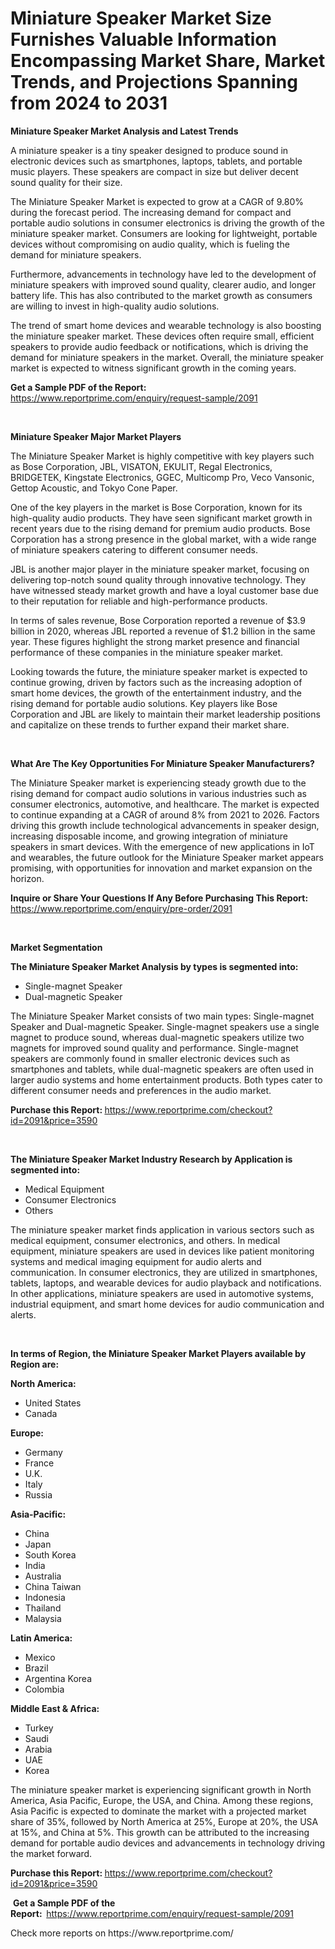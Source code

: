 <p><h1>Miniature Speaker Market Size Furnishes Valuable Information Encompassing Market Share, Market Trends, and Projections Spanning from 2024 to 2031</h1></p><p><strong>Miniature Speaker Market Analysis and Latest Trends</strong></p>
<p><p>A miniature speaker is a tiny speaker designed to produce sound in electronic devices such as smartphones, laptops, tablets, and portable music players. These speakers are compact in size but deliver decent sound quality for their size.</p><p>The Miniature Speaker Market is expected to grow at a CAGR of 9.80% during the forecast period. The increasing demand for compact and portable audio solutions in consumer electronics is driving the growth of the miniature speaker market. Consumers are looking for lightweight, portable devices without compromising on audio quality, which is fueling the demand for miniature speakers.</p><p>Furthermore, advancements in technology have led to the development of miniature speakers with improved sound quality, clearer audio, and longer battery life. This has also contributed to the market growth as consumers are willing to invest in high-quality audio solutions.</p><p>The trend of smart home devices and wearable technology is also boosting the miniature speaker market. These devices often require small, efficient speakers to provide audio feedback or notifications, which is driving the demand for miniature speakers in the market. Overall, the miniature speaker market is expected to witness significant growth in the coming years.</p></p>
<p><strong>Get a Sample PDF of the Report:&nbsp;</strong> <a href="https://www.reportprime.com/enquiry/request-sample/2091">https://www.reportprime.com/enquiry/request-sample/2091</a></p>
<p>&nbsp;</p>
<p><strong>Miniature Speaker Major Market Players</strong></p>
<p><p>The Miniature Speaker Market is highly competitive with key players such as Bose Corporation, JBL, VISATON, EKULIT, Regal Electronics, BRIDGETEK, Kingstate Electronics, GGEC, Multicomp Pro, Veco Vansonic, Gettop Acoustic, and Tokyo Cone Paper. </p><p>One of the key players in the market is Bose Corporation, known for its high-quality audio products. They have seen significant market growth in recent years due to the rising demand for premium audio products. Bose Corporation has a strong presence in the global market, with a wide range of miniature speakers catering to different consumer needs.</p><p>JBL is another major player in the miniature speaker market, focusing on delivering top-notch sound quality through innovative technology. They have witnessed steady market growth and have a loyal customer base due to their reputation for reliable and high-performance products.</p><p>In terms of sales revenue, Bose Corporation reported a revenue of $3.9 billion in 2020, whereas JBL reported a revenue of $1.2 billion in the same year. These figures highlight the strong market presence and financial performance of these companies in the miniature speaker market.</p><p>Looking towards the future, the miniature speaker market is expected to continue growing, driven by factors such as the increasing adoption of smart home devices, the growth of the entertainment industry, and the rising demand for portable audio solutions. Key players like Bose Corporation and JBL are likely to maintain their market leadership positions and capitalize on these trends to further expand their market share.</p></p>
<p>&nbsp;</p>
<p><strong>What Are The Key Opportunities For Miniature Speaker Manufacturers?</strong></p>
<p><p>The Miniature Speaker market is experiencing steady growth due to the rising demand for compact audio solutions in various industries such as consumer electronics, automotive, and healthcare. The market is expected to continue expanding at a CAGR of around 8% from 2021 to 2026. Factors driving this growth include technological advancements in speaker design, increasing disposable income, and growing integration of miniature speakers in smart devices. With the emergence of new applications in IoT and wearables, the future outlook for the Miniature Speaker market appears promising, with opportunities for innovation and market expansion on the horizon.</p></p>
<p><strong>Inquire or Share Your Questions If Any Before Purchasing This Report:</strong> <a href="https://www.reportprime.com/enquiry/pre-order/2091">https://www.reportprime.com/enquiry/pre-order/2091</a></p>
<p>&nbsp;</p>
<p><strong>Market Segmentation</strong></p>
<p><strong>The Miniature Speaker Market Analysis by types is segmented into:</strong></p>
<p><ul><li>Single-magnet Speaker</li><li>Dual-magnetic Speaker</li></ul></p>
<p><p>The Miniature Speaker Market consists of two main types: Single-magnet Speaker and Dual-magnetic Speaker. Single-magnet speakers use a single magnet to produce sound, whereas dual-magnetic speakers utilize two magnets for improved sound quality and performance. Single-magnet speakers are commonly found in smaller electronic devices such as smartphones and tablets, while dual-magnetic speakers are often used in larger audio systems and home entertainment products. Both types cater to different consumer needs and preferences in the audio market.</p></p>
<p><strong>Purchase this Report:&nbsp;</strong><a href="https://www.reportprime.com/checkout?id=2091&price=3590">https://www.reportprime.com/checkout?id=2091&price=3590</a></p>
<p>&nbsp;</p>
<p><strong>The Miniature Speaker Market Industry Research by Application is segmented into:</strong></p>
<p><ul><li>Medical Equipment</li><li>Consumer Electronics</li><li>Others</li></ul></p>
<p><p>The miniature speaker market finds application in various sectors such as medical equipment, consumer electronics, and others. In medical equipment, miniature speakers are used in devices like patient monitoring systems and medical imaging equipment for audio alerts and communication. In consumer electronics, they are utilized in smartphones, tablets, laptops, and wearable devices for audio playback and notifications. In other applications, miniature speakers are used in automotive systems, industrial equipment, and smart home devices for audio communication and alerts.</p></p>
<p>&nbsp;</p>
<p><strong>In terms of Region, the Miniature Speaker Market Players available by Region are:</strong></p>
<p>
    <p> <strong> North America: </strong>
        <ul>
            <li>United States</li>
            <li>Canada</li>
        </ul>
        </p> 
    <p> <strong> Europe: </strong>
        <ul>
            <li>Germany</li>
            <li>France</li>
            <li>U.K.</li>
            <li>Italy</li>
            <li>Russia</li>
        </ul>
        </p> 
    <p> <strong> Asia-Pacific: </strong>
        <ul>
            <li>China</li>
            <li>Japan</li>
            <li>South Korea</li>
            <li>India</li>
            <li>Australia</li>
            <li>China Taiwan</li>
            <li>Indonesia</li>
            <li>Thailand</li>
            <li>Malaysia</li>
        </ul>
        </p> 
    <p> <strong> Latin America: </strong>
        <ul>
            <li>Mexico</li>
            <li>Brazil</li>
            <li>Argentina Korea</li>
            <li>Colombia</li>
        </ul>
        </p> 
    <p> <strong> Middle East & Africa: </strong>
        <ul>
            <li>Turkey</li>
            <li>Saudi</li>
            <li>Arabia</li>
            <li>UAE</li>
            <li>Korea</li>
        </ul>
    </p>
    </p>
<p><p>The miniature speaker market is experiencing significant growth in North America, Asia Pacific, Europe, the USA, and China. Among these regions, Asia Pacific is expected to dominate the market with a projected market share of 35%, followed by North America at 25%, Europe at 20%, the USA at 15%, and China at 5%. This growth can be attributed to the increasing demand for portable audio devices and advancements in technology driving the market forward.</p></p>
<p><strong>Purchase this Report: </strong><a href="https://www.reportprime.com/checkout?id=2091&price=3590">https://www.reportprime.com/checkout?id=2091&price=3590</a></p>
<p>&nbsp;<strong>Get a Sample PDF of the Report:&nbsp;&nbsp;</strong><a href="https://www.reportprime.com/enquiry/request-sample/2091">https://www.reportprime.com/enquiry/request-sample/2091</a></p>
<p><strong></strong></p>
<p>Check more reports on https://www.reportprime.com/</p>